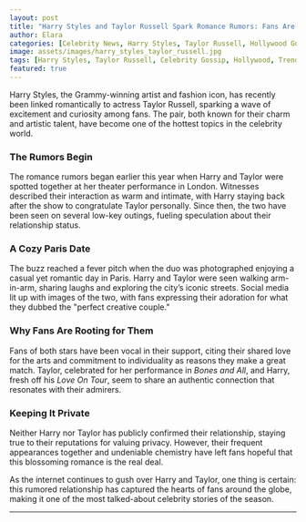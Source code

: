 ```yaml
---
layout: post
title: "Harry Styles and Taylor Russell Spark Romance Rumors: Fans Are Obsessed"
author: Elara
categories: [Celebrity News, Harry Styles, Taylor Russell, Hollywood Gossip]
image: assets/images/harry_styles_taylor_russell.jpg
tags: [Harry Styles, Taylor Russell, Celebrity Gossip, Hollywood, Trending News]
featured: true
---
```


Harry Styles, the Grammy-winning artist and fashion icon, has recently been linked romantically to actress Taylor Russell, sparking a wave of excitement and curiosity among fans. The pair, both known for their charm and artistic talent, have become one of the hottest topics in the celebrity world.

### The Rumors Begin

The romance rumors began earlier this year when Harry and Taylor were spotted together at her theater performance in London. Witnesses described their interaction as warm and intimate, with Harry staying back after the show to congratulate Taylor personally. Since then, the two have been seen on several low-key outings, fueling speculation about their relationship status.

### A Cozy Paris Date

The buzz reached a fever pitch when the duo was photographed enjoying a casual yet romantic day in Paris. Harry and Taylor were seen walking arm-in-arm, sharing laughs and exploring the city’s iconic streets. Social media lit up with images of the two, with fans expressing their adoration for what they dubbed the "perfect creative couple."

### Why Fans Are Rooting for Them

Fans of both stars have been vocal in their support, citing their shared love for the arts and commitment to individuality as reasons they make a great match. Taylor, celebrated for her performance in *Bones and All*, and Harry, fresh off his *Love On Tour*, seem to share an authentic connection that resonates with their admirers.

### Keeping It Private

Neither Harry nor Taylor has publicly confirmed their relationship, staying true to their reputations for valuing privacy. However, their frequent appearances together and undeniable chemistry have left fans hopeful that this blossoming romance is the real deal.

As the internet continues to gush over Harry and Taylor, one thing is certain: this rumored relationship has captured the hearts of fans around the globe, making it one of the most talked-about celebrity stories of the season.

---
